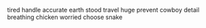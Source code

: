 tired handle accurate earth stood travel huge prevent cowboy detail breathing chicken worried choose snake